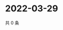 # 2022-03-29

共 0 条

<!-- BEGIN WEIBO -->
<!-- 最后更新时间 Tue Mar 29 2022 18:17:09 GMT+0800 (China Standard Time) -->

<!-- END WEIBO -->
